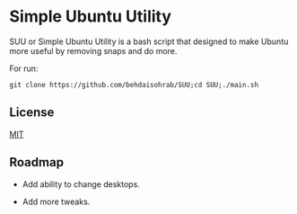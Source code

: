 
# Simple Ubuntu Utility

SUU or Simple Ubuntu Utility is a bash script that designed to make Ubuntu more useful by removing snaps and do more.

For run:

`git clone https://github.com/behdaisohrab/SUU;cd SUU;./main.sh`


## License

[MIT](https://choosealicense.com/licenses/mit/)


## Roadmap

- Add ability to change desktops.

- Add more tweaks.

